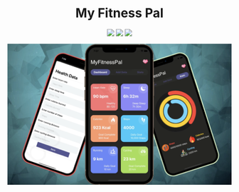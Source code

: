 <div align="center">
 


<h1 align="center">My Fitness Pal</h1>

[![](https://img.shields.io/badge/Made_with-Swift-red?style=for-the-badge&logo=Swift)](https://nodejs.org/en/)
[![](https://img.shields.io/badge/IDE-Visual_Studio_Code-purple?style=for-the-badge&logo=visual-studio-code)](https://code.visualstudio.com/  "Visual Studio Code")
[![](https://img.shields.io/badge/Database-Firestore-yellow?style=for-the-badge&logo=Firebase)](https://firebase.google.com/docs/firestore)

![INTRO](./mockup.jpg)

</div>
